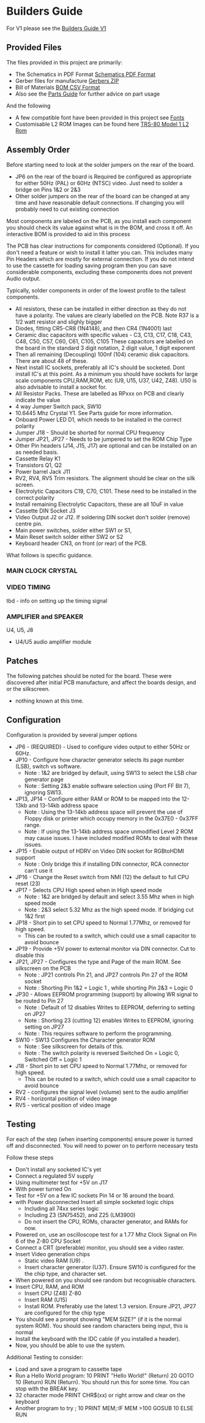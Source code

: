 
# Builders Guide

For V1 please see the [Builders Guide V1](/BUILDING-V1.md)

## Provided Files

The files provided in this project are primarily:

- The Schematics in PDF Format [Schematics PDF Format](/pcb/TRS-80-MP-SchematicsV2.pdf)
- Gerber files for manufacture [Gerbers ZIP](/pcb/TRS-80-MP_GerberV2.zip)
- Bill of Materials [BOM CSV Format](/pcb/TRS-80-MP-BillOfMatV2.csv)
- Also see the [Parts Guide](PARTS_GUIDE.md) for further advice on part usage

And the following
- A few compatible font have been provided in this project see [Fonts](/fonts/README.md)
- Customisable L2 ROM Images can be found here [TRS-80 Model 1 L2 Rom](https://github.com/kiwisincebirth/TRS-80)

## Assembly Order

Before starting need to look at the solder jumpers on the rear of the board.
- JP6 on the rear of the board is Required be configured as appropriate for either
  50Hz (PAL) or 60Hz (NTSC) video. Just need to solder a bridge on Pins 1&2 or 2&3
- Other solder jumpers on the rear of the board can be changed at any time and have
  reasonable default connections. If changing you will probably need to cut existing connection

Most components are labeled on the PCB, as you install each component you should check its value
against what is in the BOM, and cross it off. An interactive BOM is provided to aid in this process

The PCB has clear instructions for components considered (Optional). If you don't need a feature
or wish to install it latter you can. This includes many Pin Headers which are mostly for external connection.
If you do not intend to use the cassette for loading saving program then you can save
considerable components, excluding these components does not prevent Audio output.

Typically, solder components in order of the lowest profile to the tallest components.
- All resistors, these can be installed in either direction as they do not have a polarity.
  The values are clearly labelled on the PCB. Note R37 is a 1/2 watt resistor and slighly bigger
- Diodes, fitting CR5-CR8 (1N4148), and then CR4 (1N4001) last
- Ceramic disc capacitors with specific values - C3, C13, C17, C18, C43, C48, C50, C57, C60, C61, C105, C105
  These capacitors are labelled on the board in the standard 3 digit notation, 2 digit value, 1 digit exponent
- Then all remaining (Decoupling) 100nf (104) ceramic disk capacitors. There are about 48 of these.
- Next install IC sockets, preferably all IC's should be socketed. Dont install IC's at this point. 
  As a minimum you should have sockets for large scale components CPU,RAM,ROM, etc (U9, U15, U37, U42, Z48). 
  U50 is also advisable to install a socket for.
- All Resistor Packs. These are labelled as RPxxx on PCB and clearly indicate the value
- 4 way Jumper Switch pack, SW10
- 10.6445 Mhz Crystal Y1. See Parts guide for more information.
- Onboard Power LED D1, which needs to be installed in the correct polarity
- Jumper J18 - Should be shorted for normal CPU frequency
- Jumper JP21, JP27 - Needs to be jumpered to set the ROM Chip Type
- Other Pin headers (J14, J15, J17) are optional and can be installed on an as needed basis.
- Cassette Relay K1
- Transistors Q1, Q2
- Power barrel Jack J11
- RV2, RV4, RV5 Trim resistors. The alignment should be clear on the silk screen. 
- Electrolytic Capacitors C19, C70, C101. These need to be installed in the correct polarity
- Install remaining Electrolytic Capacitors, these are all 10uF in value
- Cassette DIN Socket J3
- Video Output J2 or J12. If soldering DIN socket don't solder (remove) centre pin.
- Main power switches, solder either SW1 or S1, 
- Main Reset switch solder either SW2 or S2
- Keyboard header CN3, on front (or  rear) of the PCB.

What follows is specific guidance.

### MAIN CLOCK CRYSTAL

### VIDEO TIMING

tbd - info on setting up the timing signal 

### AMPLIFIER and SPEAKER

U4, U5, J8
- U4/U5 audio amplifier module

## Patches

The following patches should be noted for the board. These were discovered after initial PCB manufacture, and affect
the boards design, and or the silkscreen.
- nothing known at this time.

## Configuration

Configuration is provided by several jumper options
- JP6 - (REQUIRED) - Used to configure video output to either 50Hz or 60Hz.
- JP10 - Configure how character generator selects its page number (LSB), switch vs software. 
  - Note : 1&2 are bridged by default, using SW13 to select the LSB char generator page
  - Note : Setting 2&3 enable software selection using (Port FF Bit 7), ignoring SW13. 
- JP13, JP14 - Configure either RAM or ROM to be mapped into the 12-13kb and 13-14kb address space
  - Note : Using the 13-14kb address space will prevent the use of Floppy disk 
    or printer which occupy memory in the 0x37E0 - 0x37FF range. 
  - Note : If using the 13-14kb address space unmodified Level 2 ROM may cause issues.
    I have included modified ROMs to deal with these issues.
- JP15 - Enable output of HDRV on Video DIN socket for RGBtoHDMI support
  - Note : Only bridge this if installing DIN connector, RCA connector can't use it
- JP16 - Change the Reset switch from NMI (12) the default to full CPU reset (23)
- JP17 - Selects CPU High speed when in High speed mode
  - Note : 1&2 are bridged by default and select 3.55 Mhz when in high speed mode
  - Note : 2&3 select 5.32 Mhz as the high speed mode. If bridging cut 1&2 first
- JP18 - Short pin to set CPU speed to Normal 1.77Mhz, or removed for high speed.
  - This can be routed to a switch, which could use a small capacitor to avoid bounce
- JP19 - Provide +5V power to external monitor via DIN connector. Cut to disable this
- JP21, JP27 - Configures the type and Page of the main ROM. See silkscreen on the PCB
  - Note : JP21 controls Pin 21, and JP27 controls Pin 27 of the ROM socket
  - Note : Shorting Pin 1&2 = Logic 1 , while shorting Pin 2&3 = Logic 0
- JP30 - Allows EEPROM programming (support) by allowing WR signal to be routed to Pin 27
  - Note : Default of 12 disables Writes to EEPROM, deferring to setting on JP27 
  - Note : Shorting 23 (cutting 12) enables Writes to EEPROM, ignoring setting on JP27
  - Note : This requires software to perform the programming.
- SW10 - SW13 Configures the Character generator ROM
  - Note : See silkscreen for details of this.
  - Note : The switch polarity is reversed Switched On = Logic 0, Switched Off = Logic 1
- J18 - Short pin to set CPU speed to Normal 1.77Mhz, or removed for high speed.
  - This can be routed to a switch, which could use a small capacitor to avoid bounce
- RV2 - configures the signal level (volume) sent to the audio amplifier
- RV4 - horizontal position of video image
- RV5 - vertical position of video image

## Testing

For each of the step (when inserting components) ensure power is turned off and disconnected. 
You will need to power on to perform necessary tests

Follow these steps
- Don't install any socketed IC's yet
- Connect a regulated 5V supply
- Using multimeter test for +5V on J17
- With power turned On
- Test for +5V on a few IC sockets Pin 14 or 16 around the board.
- with Power disconnected Insert all simple socketed logic chips
    - Including all 74xx series logic
    - Including Z3 (SN75452), and Z25 (LM3900)
    - Do not insert the CPU, ROMs, character generator, and RAMs for now.
- Powered on, use an oscilloscope test for a 1.77 Mhz Clock Signal on Pin 6 of the Z-80 CPU Socket
- Connect a CRT (preferable) monitor, you should see a video raster.
- Insert Video generation chips
    - Static video RAM (U9) .
    - Insert character generator (U37). Ensure SW10 is configured for the the chip type, and character set.
- When powered on you should see random but recognisable characters.
- Insert CPU, RAM, and ROM
    - Insert CPU (Z48) Z-80
    - Insert RAM (U15)
    - Install ROM. Preferably use the latest 1.3 version. Ensure JP21, JP27 are configured for the chip type
- You should see a prompt showing "MEM SIZE?" (if it is the normal system ROM). You should see random characters being input, this is normal
- Install the keyboard with the IDC cable (if you installed a header).
- Now, you should be able to use the system.

Additional Testing to consider:
- Load and save a program to cassette tape
- Run a Hello World program: 10 PRINT "Hello World!" (Return) 20 GOTO 10 (Return) RUN (Return). 
  You should run this for some time. You can stop with the BREAK key.
- 32 character mode PRINT CHR$(xx) or right arrow and clear on the keyboard
- Another program to try ; 10 PRINT MEM;:IF MEM >100 GOSUB 10 ELSE RUN

